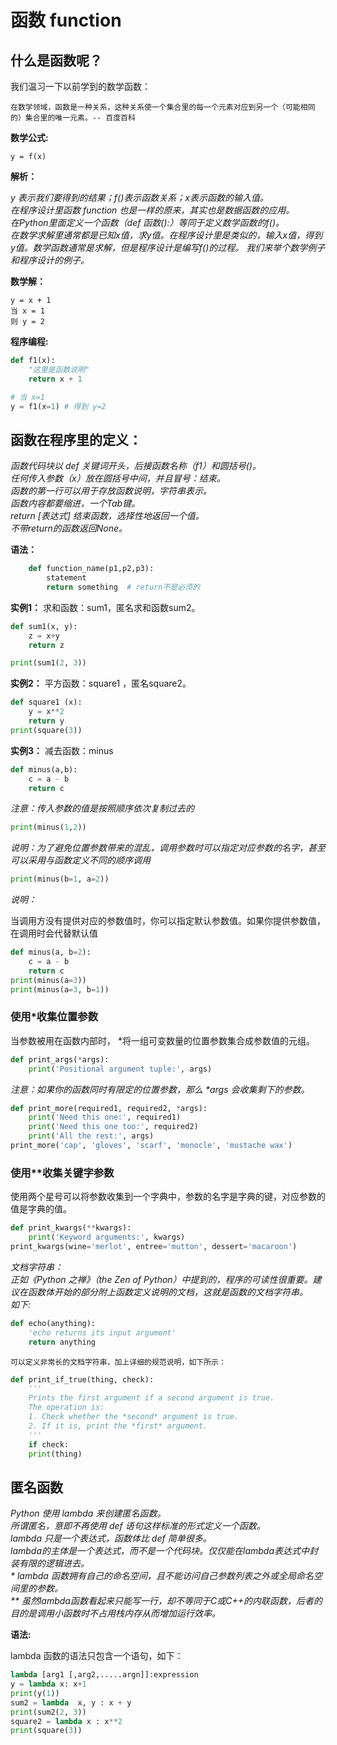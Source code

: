 
# 函数 function

## 什么是函数呢？

我们温习一下以前学到的数学函数：

	在数学领域，函数是一种关系，这种关系使一个集合里的每一个元素对应到另一个（可能相同的）集合里的唯一元素。-- 百度百科

**数学公式:**

```
y = f(x)
```

**解析：**

*y 表示我们要得到的结果；f()表示函数关系；x表示函数的输入值。  
在程序设计里函数 function 也是一样的原来，其实也是数据函数的应用。  
在Python里面定义一个函数（def 函数():）等同于定义数学函数的f()。  
在数学求解里通常都是已知x值，求y值。在程序设计里是类似的，输入x值，得到y值。数学函数通常是求解，但是程序设计是编写f()的过程。
我们来举个数学例子和程序设计的例子。*

**数学解：**

	y = x + 1
	当 x = 1
	则 y = 2

**程序编程:**
```py
def f1(x):
	"这里是函数说明"
	return x + 1

# 当 x=1
y = f1(x=1) # 得到 y=2
```

## 函数在程序里的定义：  
*函数代码块以 def 关键词开头，后接函数名称（f1）和圆括号()。  
任何传入参数（x）放在圆括号中间，并且冒号：结束。  
函数的第一行可以用于存放函数说明，字符串表示。  
函数内容都要缩进，一个Tab键。  
return [表达式] 结束函数，选择性地返回一个值。  
不带return的函数返回None。*  

**语法：**
```py
	def function_name(p1,p2,p3):
		statement
		return something  # return不是必须的
```
**实例1：** 求和函数：sum1，匿名求和函数sum2。

```py
def sum1(x, y):
	z = x+y
	return z

print(sum1(2, 3))
```

**实例2：** 平方函数：square1 ，匿名square2。
```py
def square1 (x):
	y = x**2 
	return y
print(square(3))
```
**实例3：** 减去函数：minus
```py
def minus(a,b):
	c = a - b
	return c
```
*注意：传入参数的值是按照顺序依次复制过去的*

```py
print(minus(1,2))
```

*说明：为了避免位置参数带来的混乱，调用参数时可以指定对应参数的名字，甚至可以采用与函数定义不同的顺序调用*

```py
print(minus(b=1, a=2))
```
*说明：*

当调用方没有提供对应的参数值时，你可以指定默认参数值。如果你提供参数值，在调用时会代替默认值
```py
def minus(a, b=2):
	c = a - b
	return c
print(minus(a=3))
print(minus(a=3, b=1))
```

### 使用*收集位置参数
当参数被用在函数内部时， *将一组可变数量的位置参数集合成参数值的元组。
```py
def print_args(*args):
	print('Positional argument tuple:', args)
```

*注意：如果你的函数同时有限定的位置参数，那么 \*args 会收集剩下的参数。*
```py
def print_more(required1, required2, *args):
	print('Need this one:', required1)
	print('Need this one too:', required2)
	print('All the rest:', args)
print_more('cap', 'gloves', 'scarf', 'monocle', 'mustache wax')
```

### 使用**收集关键字参数

使用两个星号可以将参数收集到一个字典中，参数的名字是字典的键，对应参数的值是字典的值。
```py
def print_kwargs(**kwargs):
	print('Keyword arguments:', kwargs)
print_kwargs(wine='merlot', entree='mutton', dessert='macaroon')
```

*文档字符串：  
正如《Python 之禅》（the Zen of Python）中提到的，程序的可读性很重要。建议在函数体开始的部分附上函数定义说明的文档，这就是函数的文档字符串。  
如下:*
```py
def echo(anything):
	'echo returns its input argument'
	return anything
```
	可以定义非常长的文档字符串，加上详细的规范说明，如下所示：
```py
def print_if_true(thing, check):
	'''
	Prints the first argument if a second argument is true.
	The operation is:
	1. Check whether the *second* argument is true.
	2. If it is, print the *first* argument.
	'''
	if check:
	print(thing)
```

## 匿名函数

*Python 使用 lambda 来创建匿名函数。  
所谓匿名，意即不再使用 def 语句这样标准的形式定义一个函数。  
lambda 只是一个表达式，函数体比 def 简单很多。  
lambda的主体是一个表达式，而不是一个代码块。仅仅能在lambda表达式中封装有限的逻辑进去。  
\* lambda 函数拥有自己的命名空间，且不能访问自己参数列表之外或全局命名空间里的参数。  
\*\* 虽然lambda函数看起来只能写一行，却不等同于C或C++的内联函数，后者的目的是调用小函数时不占用栈内存从而增加运行效率。*

**语法:**

lambda 函数的语法只包含一个语句，如下：

```py
lambda [arg1 [,arg2,.....argn]]:expression
y = lambda x: x+1 
print(y(1))
sum2 = lambda  x, y : x + y 
print(sum2(2, 3))
square2 = lambda x : x**2
print(square(3))
```


